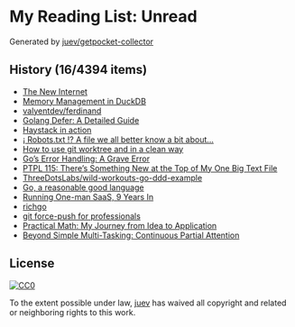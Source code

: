 # My Reading List: Unread

Generated by [juev/getpocket-collector](https://github.com/juev/getpocket-collector)

## History (16/4394 items)

- [The New Internet](https://tailscale.com/blog/new-internet)
- [Memory Management in DuckDB](https://duckdb.org/2024/07/09/memory-management.html)
- [valyentdev/ferdinand](https://github.com/valyentdev/ferdinand.git)
- [Golang Defer: A Detailed Guide](https://victoriametrics.com/blog/defer-in-go/)
- [Haystack in action](https://haystackeditor.com/)
- [¡ Robots.txt !? A file we all better know a bit about…](https://osintteam.blog/robots-txt-a-file-we-all-better-know-a-bit-about-218794b6c1c7)
- [How to use git worktree and in a clean way](https://morgan.cugerone.com/blog/how-to-use-git-worktree-and-in-a-clean-way/)
- [Go’s Error Handling: A Grave Error](https://medium.com/@okoanton/gos-error-handling-a-grave-error-cf98c28c8f66)
- [PTPL 115: There’s Something New at the Top of My One Big Text File](https://www.blog.plaintextpaperless.com/p/ptpl-115-theres-something-new-in-my-obtf)
- [ThreeDotsLabs/wild-workouts-go-ddd-example](https://github.com/ThreeDotsLabs/wild-workouts-go-ddd-example)
- [Go, a reasonable good language](https://kokada.capivaras.dev/blog/go-a-reasonable-good-language/)
- [Running One-man SaaS, 9 Years In](https://blog.healthchecks.io/2024/07/running-one-man-saas-9-years-in/)
- [richgo](https://github.com/kyoh86/richgo)
- [git force-push for professionals](https://evilcookie.de/git-force-push-for-professionals.html)
- [Practical Math: My Journey from Idea to Application](https://blog.ignaciobrasca.com/opinion/2024/07/29/practical-math.html)
- [Beyond Simple Multi-Tasking: Continuous Partial Attention](https://lindastone.net/2009/11/30/beyond-simple-multi-tasking-continuous-partial-attention/)

## License

[![CC0](https://mirrors.creativecommons.org/presskit/buttons/88x31/svg/cc-zero.svg)](https://creativecommons.org/publicdomain/zero/1.0/)

To the extent possible under law, [juev](https://github.com/juev) has waived all copyright and related or neighboring rights to this work.
